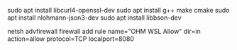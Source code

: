sudo apt install libcurl4-openssl-dev
sudo apt install g++ make cmake
sudo apt install nlohmann-json3-dev
sudo apt install libbson-dev

netsh advfirewall firewall add rule name="OHM WSL Allow" dir=in action=allow protocol=TCP localport=8080
